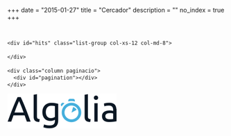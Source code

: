 +++
date        = "2015-01-27"
title       = "Cercador"
description = ""
no_index 	= true
+++
<link href="/css/cercador.css" rel="stylesheet" type="text/css" />

<section class="rslt" id="cercador_text">

<div class="column hidden-xs ">
	<p id="stats" class="txt_result count_resultats"></p>	
</div>

<div class="row">
    <div id="left-column" class="col-xs-12 col-md-4">
      <div id="tipus" class="facet"></div>
      <div id="via" class="facet"></div>
      <div id="grau" class="facet"></div>
      <div id="estat" class="facet"></div>
    </div>

    <div id="hits" class="list-group col-xs-12 col-md-8">
    	
    </div>

	<div class="column paginacio">
      <div id="pagination"></div>
	</div>	
</div>

</section>

<!-- TEMPLATES -->
<script type="text/html" id="hit-template">
	<div class="destacat_text list-group-item">
        <h2><a href="../detall?q={{objectID}}&typoTolerance=false">{{Codi Catàleg}} - {{Denominació}}</a></h2>
        <div class="block-with-text">
        	{{Tipus d|ens catàleg}}
        </div>
	</div>
</script>

<script type="text/html" id="no-results-template">
	<div id="no-results-message">
	  <p>No s'han trobat resultats per a la cerca <em>"{{query}}"</em>.</p>
	  <!--a href="." class='clear-all'>Neteja la cerca</a-->
	</div>
</script>

<script type="text/html" id="stats-template">
  S'han trobat <b>{{nbHits}}</b> resultats
</script>
<!-- /TEMPLATES -->

<div id="logo-algolia">
	<img src="/images/algolia/Algolia_logo_bg-white.jpg" alt="Logo Algolia" />
</div>

<script src="//cdnjs.cloudflare.com/ajax/libs/showdown/1.4.2/showdown.min.js"></script>
<script src="//cdn.jsdelivr.net/instantsearch.js/1/instantsearch.min.js"></script>
<script src="../app.js"></script>

